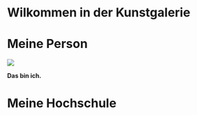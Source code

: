 <!DOCTYPE html>

<html lang="de">

<head>
<meta charset="utf-8">
<h1><b>Wilkommen in der Kunstgalerie<b></h1>
</head>

<body>
<h1>Meine Person</h1>
<img src="portrait.jgeg">
<p> Das bin ich.</p>

<h1> Meine Hochschule</h1>
